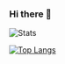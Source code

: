 ### Hi there 👋


![Stats](https://github-readme-stats.vercel.app/api?username=Preshit-Joshi&show_icons=true&theme=radical)




[![Top Langs](https://github-readme-stats.vercel.app/api/top-langs/?username=Preshit-Joshi&langs_count=8)](https://github.com/anuraghazra/github-readme-stats)
<!--
**Preshit-Joshi/Preshit-Joshi** is a ✨ _special_ ✨ repository because its `README.md` (this file) appears on your GitHub profile.

Here are some ideas to get you started:

- 🔭 I’m currently working on ...
- 🌱 I’m currently learning ...
- 👯 I’m looking to collaborate on ...
- 🤔 I’m looking for help with ...
- 💬 Ask me about ...
- 📫 How to reach me: ...
- 😄 Pronouns: ...
- ⚡ Fun fact: ...
-->
